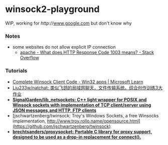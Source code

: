 winsock2-playground
===================
WIP, working for *http*://www.google.com but don't know why

### Notes
- some websites do not allow explicit IP connection
  - [apache - What does HTTP Response Code 1003 means? - Stack Overflow](https://stackoverflow.com/questions/18631488/what-does-http-response-code-1003-means)
  
### Tutorials
- [Complete Winsock Client Code - Win32 apps | Microsoft Learn](https://learn.microsoft.com/en-US/windows/win32/winsock/complete-client-code)
- [Liu233w/natchat: 类似飞鸽的局域网聊天，文件传输系统。综合创作训练3大作业](https://github.com/Liu233w/natchat)
- [**SignalGarden/lib_netsockets: C++ light wrapper for POSIX and Winsock sockets with implementation of TCP client/server using JSON messages,and HTTP, FTP clients**](https://github.com/SignalGarden/lib_netsockets)
- [jschwartzenberg/twinsock: Troy's Windows Sockets, a free Winsocks implementation, http://www.troy.rollo.name/opensource.html](https://github.com/jschwartzenberg/twinsock)
- [**brechtsanders/proxysocket: Portable C library for proxy support, designed to be used as a drop-in replacement for connect().**](https://github.com/brechtsanders/proxysocket)
